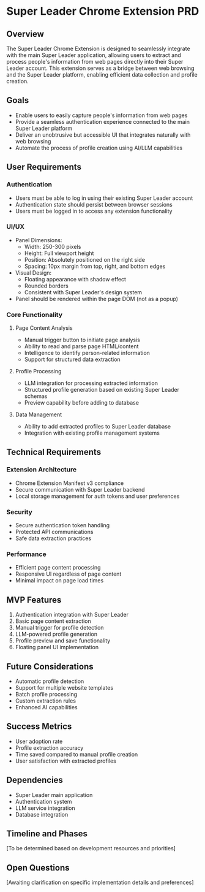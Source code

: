 # Super Leader Chrome Extension PRD

## Overview

The Super Leader Chrome Extension is designed to seamlessly integrate with the main Super Leader application, allowing users to extract and process people's information from web pages directly into their Super Leader account. This extension serves as a bridge between web browsing and the Super Leader platform, enabling efficient data collection and profile creation.

## Goals

- Enable users to easily capture people's information from web pages
- Provide a seamless authentication experience connected to the main Super Leader platform
- Deliver an unobtrusive but accessible UI that integrates naturally with web browsing
- Automate the process of profile creation using AI/LLM capabilities

## User Requirements

### Authentication

- Users must be able to log in using their existing Super Leader account
- Authentication state should persist between browser sessions
- Users must be logged in to access any extension functionality

### UI/UX

- Panel Dimensions:
  - Width: 250-300 pixels
  - Height: Full viewport height
  - Position: Absolutely positioned on the right side
  - Spacing: 10px margin from top, right, and bottom edges
- Visual Design:
  - Floating appearance with shadow effect
  - Rounded borders
  - Consistent with Super Leader's design system
- Panel should be rendered within the page DOM (not as a popup)

### Core Functionality

1. Page Content Analysis

   - Manual trigger button to initiate page analysis
   - Ability to read and parse page HTML/content
   - Intelligence to identify person-related information
   - Support for structured data extraction

2. Profile Processing

   - LLM integration for processing extracted information
   - Structured profile generation based on existing Super Leader schemas
   - Preview capability before adding to database

3. Data Management
   - Ability to add extracted profiles to Super Leader database
   - Integration with existing profile management systems

## Technical Requirements

### Extension Architecture

- Chrome Extension Manifest v3 compliance
- Secure communication with Super Leader backend
- Local storage management for auth tokens and user preferences

### Security

- Secure authentication token handling
- Protected API communications
- Safe data extraction practices

### Performance

- Efficient page content processing
- Responsive UI regardless of page content
- Minimal impact on page load times

## MVP Features

1. Authentication integration with Super Leader
2. Basic page content extraction
3. Manual trigger for profile detection
4. LLM-powered profile generation
5. Profile preview and save functionality
6. Floating panel UI implementation

## Future Considerations

- Automatic profile detection
- Support for multiple website templates
- Batch profile processing
- Custom extraction rules
- Enhanced AI capabilities

## Success Metrics

- User adoption rate
- Profile extraction accuracy
- Time saved compared to manual profile creation
- User satisfaction with extracted profiles

## Dependencies

- Super Leader main application
- Authentication system
- LLM service integration
- Database integration

## Timeline and Phases

[To be determined based on development resources and priorities]

## Open Questions

[Awaiting clarification on specific implementation details and preferences]
